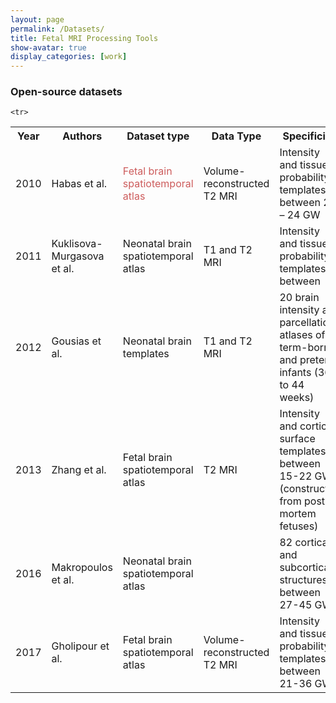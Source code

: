 ```yaml
---
layout: page
permalink: /Datasets/
title: Fetal MRI Processing Tools
show-avatar: true
display_categories: [work]
---
```


### Open-source datasets

<table>
   
<tr> <th>  Year   </th>
  <th> Authors  </th>
<th> <img width=80/> Dataset type <img width=80/>  </th>
  <th> Data Type   </th>
  <th> Specificies   </th>
  <th> Download link   </th>
   </tr>
  
  
    <tr>
<td>2010</td>
      <td>Habas et al.</td>
      <td> <p style="color:#CD5C5C">Fetal brain spatiotemporal atlas</p></td>
       <td>Volume-reconstructed T2 MRI</td>
       <td>Intensity and tissue probability templates between 20 – 24 GW</td>
       <td><a href="http://depts.washington.edu/bicg/research/fba.php"> <i class="fas fa-link"></i></a>
        </td>
      </tr>
  
  <tr>
<td>2011</td>
      <td>Kuklisova-Murgasova et al.</td>
      <td>Neonatal brain spatiotemporal atlas</td>
       <td>T1 and T2 MRI</td>
       <td>Intensity and tissue probability templates between</td>
       <td>https://brain-development.org/</td>
      </tr>
  
  <tr><td>2012</td>
      <td>Gousias et al.</td>
      <td>Neonatal brain templates</td>
       <td>T1 and T2 MRI</td>
       <td>20 brain intensity and parcellation atlases of term-born and preterm infants (36 to 44 weeks)</td>
       <td>http://brain-development.org/brain-atlases/neonatal-brain-atlases/neonatal-brain-atlas-gousias/</td></tr>
   
   <tr><td>2013</td>
      <td>Zhang et al.</td>
      <td>Fetal brain spatiotemporal atlas</td>
       <td>T2 MRI</td>
       <td>Intensity and cortical surface templates between 15-22 GW (constructed from post-mortem fetuses)</td>
       <td>http://www.loni.ucla.edu/Atlases/Atlas_Detail.jsp?atlas_id=22</td></tr>
   
   <tr><td>2016</td>
      <td>Makropoulos et al.</td>
      <td>Neonatal brain spatiotemporal atlas</td>
       <td></td>
       <td>82 cortical and subcortical structures between 27-45 GW</td>
       <td>http://brain-development.org/</td></tr>
   
   <tr><td>2017</td>
      <td>Gholipour et al.</td>
      <td>Fetal brain spatiotemporal atlas</td>
       <td>Volume-reconstructed T2 MRI</td>
       <td>Intensity and tissue probability templates between 21-36 GW</td>
       <td>http://crl.med.harvard.edu/research/fetal_brain_atlas/</td></tr>
      
  
</table>
